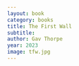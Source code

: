 ```yaml
---
layout: book
category: books
title: The First Wall
subtitle: 
author: Gav Thorpe
year: 2023
image: tfw.jpg
---
```


